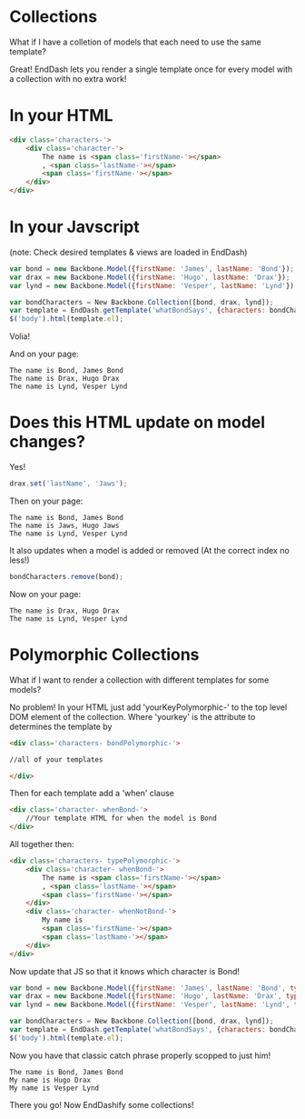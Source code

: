 Collections
===========


What if I have a colletion of models that each need
to use the same template?

Great! EndDash lets you render a single template
once for every model with a collection with no
extra work!


In your HTML
============


```html
<div class='characters-'>
	<div class='character-'>
		The name is <span class='firstName-'></span>
		, <span class='lastName-'></span>
		<span class='firstName-'></span>
	</div>
</div>
```


In your Javscript
=================


(note: Check desired templates & views are loaded
in EndDash)

```javascript
var bond = new Backbone.Model({firstName: 'James', lastName: 'Bond'});
var drax = new Backbone.Model({firstName: 'Hugo', lastName: 'Drax'});
var lynd = new Backbone.Model({firstName: 'Vesper', lastName: 'Lynd'});

var bondCharacters = New Backbone.Collection([bond, drax, lynd]);
var template = EndDash.getTemplate('whatBondSays', {characters: bondCharacters});
$('body').html(template.el);
```

Volia!

And on your page:

```
The name is Bond, James Bond
The name is Drax, Hugo Drax
The name is Lynd, Vesper Lynd
```


Does this HTML update on model changes?
=============================================


Yes!

```javascript
drax.set('lastName', 'Jaws');
```

Then on your page:

```
The name is Bond, James Bond
The name is Jaws, Hugo Jaws
The name is Lynd, Vesper Lynd
```

It also updates when a model is added or removed 
(At the correct index no less!)

```javascript
bondCharacters.remove(bond);
```

Now on your page:

```
The name is Drax, Hugo Drax
The name is Lynd, Vesper Lynd
```


Polymorphic Collections
=======================

What if I want to render a collection with different templates
for some models?


No problem! In your HTML just add 'yourKeyPolymorphic-' to the top level DOM element
of the collection. Where 'yourkey' is the attribute to determines the template by

```html
<div class='characters- bondPolymorphic-'>

//all of your templates

</div>
```

Then for each template add a 'when' clause

```html
<div class='character- whenBond-'>
	//Your template HTML for when the model is Bond
</div>
```

All together then:

```html
<div class='characters- typePolymorphic-'>
	<div class='character- whenBond-'>
		The name is <span class='firstName-'></span>
		, <span class='lastName-'></span>
		<span class='firstName-'></span>
	</div>
	<div class='character- whenNotBond-'>
		My name is
		<span class='firstName-'></span>
		<span class='lastName-'></span>
	</div>
</div>
```

Now update that JS so that it knows which
character is Bond! 

```javascript
var bond = new Backbone.Model({firstName: 'James', lastName: 'Bond', type:'Bond'});
var drax = new Backbone.Model({firstName: 'Hugo', lastName: 'Drax', type:'notBond'});
var lynd = new Backbone.Model({firstName: 'Vesper', lastName: 'Lynd', type:'notBond'});

var bondCharacters = New Backbone.Collection([bond, drax, lynd]);
var template = EndDash.getTemplate('whatBondSays', {characters: bondCharacters});
$('body').html(template.el);
```

Now you have that classic catch phrase properly scopped to just him!

```
The name is Bond, James Bond
My name is Hugo Drax 
My name is Vesper Lynd
```

There you go! Now EndDashify some collections!


